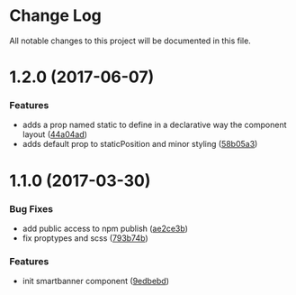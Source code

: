 # Change Log

All notable changes to this project will be documented in this file.

<a name="1.2.0"></a>
# 1.2.0 (2017-06-07)


### Features

* adds a prop named static to define in a declarative way the component layout ([44a04ad](https://github.com/SUI-Components/sui-components/commit/44a04ad))
* adds default prop to staticPosition and minor styling ([58b05a3](https://github.com/SUI-Components/sui-components/commit/58b05a3))



<a name="1.1.0"></a>
# 1.1.0 (2017-03-30)


### Bug Fixes

* add public access to npm publish ([ae2ce3b](https://github.com/SUI-Components/sui-components/commit/ae2ce3b))
* fix proptypes and scss ([793b74b](https://github.com/SUI-Components/sui-components/commit/793b74b))


### Features

* init smartbanner component ([9edbebd](https://github.com/SUI-Components/sui-components/commit/9edbebd))



